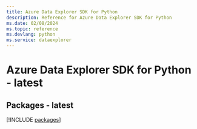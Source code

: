 ```yaml
---
title: Azure Data Explorer SDK for Python
description: Reference for Azure Data Explorer SDK for Python
ms.date: 02/08/2024
ms.topic: reference
ms.devlang: python
ms.service: dataexplorer
---
```

# Azure Data Explorer SDK for Python - latest
## Packages - latest
[!INCLUDE [packages](data-explorer-index.md)]
